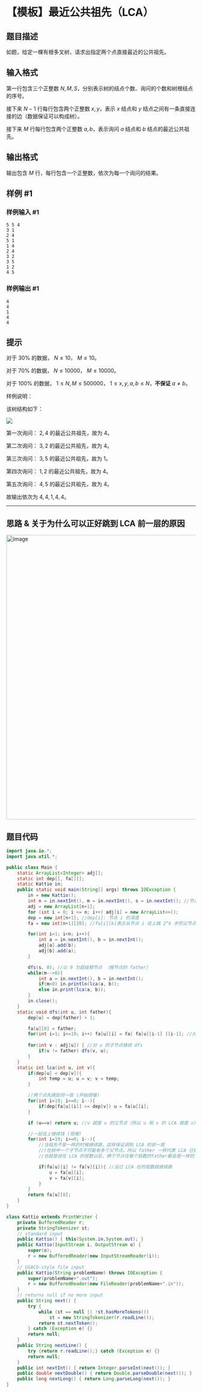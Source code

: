 # 【模板】最近公共祖先（LCA）

## 题目描述

如题，给定一棵有根多叉树，请求出指定两个点直接最近的公共祖先。

## 输入格式

第一行包含三个正整数 $N,M,S$，分别表示树的结点个数、询问的个数和树根结点的序号。

接下来 $N-1$ 行每行包含两个正整数 $x, y$，表示 $x$ 结点和 $y$ 结点之间有一条直接连接的边（数据保证可以构成树）。

接下来 $M$ 行每行包含两个正整数 $a, b$，表示询问 $a$ 结点和 $b$ 结点的最近公共祖先。

## 输出格式

输出包含 $M$ 行，每行包含一个正整数，依次为每一个询问的结果。

## 样例 #1

### 样例输入 #1

```
5 5 4
3 1
2 4
5 1
1 4
2 4
3 2
3 5
1 2
4 5
```

### 样例输出 #1

```
4
4
1
4
4
```

## 提示

对于 $30\%$ 的数据， $N \leq 10$， $M\leq 10$。

对于 $70\%$ 的数据， $N \leq 10000$， $M\leq 10000$。

对于 $100\%$ 的数据， $1 \leq N,M\leq 500000$， $1 \leq x, y,a ,b \leq N$，**不保证** $a \neq b$。


样例说明：

该树结构如下：

 ![](https://cdn.luogu.com.cn/upload/pic/2282.png) 

第一次询问： $2, 4$ 的最近公共祖先，故为 $4$。

第二次询问： $3, 2$ 的最近公共祖先，故为 $4$。

第三次询问： $3, 5$ 的最近公共祖先，故为 $1$。

第四次询问： $1, 2$ 的最近公共祖先，故为 $4$。

第五次询问： $4, 5$ 的最近公共祖先，故为 $4$。

故输出依次为 $4, 4, 1, 4, 4$。

---

##  思路 & 关于为什么可以正好跳到 LCA 前一层的原因
<img width="757" alt="image" src="https://github.com/Outlast18363/the_archive/assets/108510344/4dd65ef9-1096-41c8-94a7-66c6ebd07f28">


## 题目代码

```java
import java.io.*;
import java.util.*;

public class Main {
    static ArrayList<Integer> adj[];
    static int dep[], fa[][];
    static Kattio in;
    public static void main(String[] args) throws IOException {
        in = new Kattio();
        int n = in.nextInt(), m = in.nextInt(), s = in.nextInt(); //节点数，询问数，根节点标号
        adj = new ArrayList[n+1];
        for (int i = 0; i <= n; i++) adj[i] = new ArrayList<>();
        dep = new int[n+1]; //dep[i]: 节点 i 的深度
        fa = new int[n+1][20]; //fa[i][k]表示从节点 i 往上跳 2^k 步的父节点

        for(int i=1; i<n; i++){
            int a = in.nextInt(), b = in.nextInt();
            adj[a].add(b);
            adj[b].add(a);
        }

        dfs(s, 0); //以 0 为超级根节点 （根节点的 father）
        while(m-->0){
            int a = in.nextInt(), b = in.nextInt();
            if(m>0) in.println(lca(a, b));
            else in.print(lca(a, b));
        }
        in.close();
    }
    static void dfs(int u, int father){
        dep[u] = dep[father] + 1;

        fa[u][0] = father;
        for(int i=1; i<=19; i++) fa[u][i] = fa[ fa[u][i-1] ][i-1]; //对这个节点倍增求它的所有父亲
        
        for(int v : adj[u]) { //对 u 的子节点继续 dfs
            if(v != father) dfs(v, u);
        }
    }
    static int lca(int u, int v){
        if(dep[u] < dep[v]){
            int temp = u; u = v; v = temp;
        }

        //两个点先跳到同一层 (开始倍增)
        for(int i=19; i>=0; i--){
            if(dep[fa[u][i]] >= dep[v]) u = fa[u][i];
        }

        if (u==v) return u; //v 就是 u 的父节点（所以 u 和 v 的 LCA 就是 v）

        //一起往上继续找 (倍增)
        for(int i=19; i>=0; i--){
            //当祖先不是一样的时候继续跳，这样保证调到 LCA 的前一层
            //(在树中一个子节点不可能有多个父节点，所以 father 一样代表 LCA 已经过了，不能跳)
            //也就是说在 LCA 的层数以后，俩个节点在每个层数的father都会是一样的

            if(fa[u][i] != fa[v][i]){ //没过 LCA 在的层数就继续跳
                u = fa[u][i];
                v = fa[v][i];
            }
        }
        return fa[u][0];
    }
}

class Kattio extends PrintWriter {
    private BufferedReader r;
    private StringTokenizer st;
    // standard input
    public Kattio() { this(System.in,System.out); }
    public Kattio(InputStream i, OutputStream o) {
        super(o);
        r = new BufferedReader(new InputStreamReader(i));
    }
    // USACO-style file input
    public Kattio(String problemName) throws IOException {
        super(problemName+".out");
        r = new BufferedReader(new FileReader(problemName+".in"));
    }
    // returns null if no more input
    public String next() {
        try {
            while (st == null || !st.hasMoreTokens())
                st = new StringTokenizer(r.readLine());
            return st.nextToken();
        } catch (Exception e) {}
        return null;
    }
    public String nextLine() {
        try {return r.readLine();} catch (Exception e) {}
        return null;
    }
    public int nextInt() { return Integer.parseInt(next()); }
    public double nextDouble() { return Double.parseDouble(next()); }
    public long nextLong() { return Long.parseLong(next()); }
}
```

